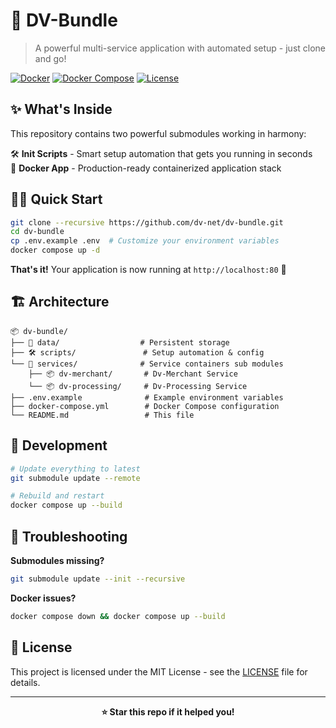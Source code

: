# 🚀 DV-Bundle

> A powerful multi-service application with automated setup - just clone and go!

[![Docker](https://img.shields.io/badge/Docker-2496ED?style=flat&logo=docker&logoColor=white)](https://docker.com)
[![Docker Compose](https://img.shields.io/badge/Docker%20Compose-2496ED?style=flat&logo=docker&logoColor=white)](https://docs.docker.com/compose/)
[![License](https://img.shields.io/badge/License-MIT-green.svg)](LICENSE)

## ✨ What's Inside

This repository contains two powerful submodules working in harmony:

🛠️ **Init Scripts** - Smart setup automation that gets you running in seconds  
🐳 **Docker App** - Production-ready containerized application stack

## 🏃‍♂️ Quick Start

```bash
git clone --recursive https://github.com/dv-net/dv-bundle.git
cd dv-bundle
cp .env.example .env  # Customize your environment variables
docker compose up -d
```

**That's it!** Your application is now running at `http://localhost:80` 🎉

## 🏗️ Architecture

```
📦 dv-bundle/
├── 📂 data/                  # Persistent storage
├── 🛠️ scripts/               # Setup automation & config
└── 🐳 services/              # Service containers sub modules
    ├── 📦 dv-merchant/       # Dv-Merchant Service
    └── 📦 dv-processing/     # Dv-Processing Service
├── .env.example              # Example environment variables
├── docker-compose.yml        # Docker Compose configuration
└── README.md                 # This file
```

## 🔧 Development

```bash
# Update everything to latest
git submodule update --remote

# Rebuild and restart
docker compose up --build
```

## 🐛 Troubleshooting

**Submodules missing?**
```bash
git submodule update --init --recursive
```

**Docker issues?**
```bash
docker compose down && docker compose up --build
```

## 📄 License

This project is licensed under the MIT License - see the [LICENSE](LICENSE) file for details.

---

<div align="center">
  <strong>⭐ Star this repo if it helped you!</strong>
</div>
